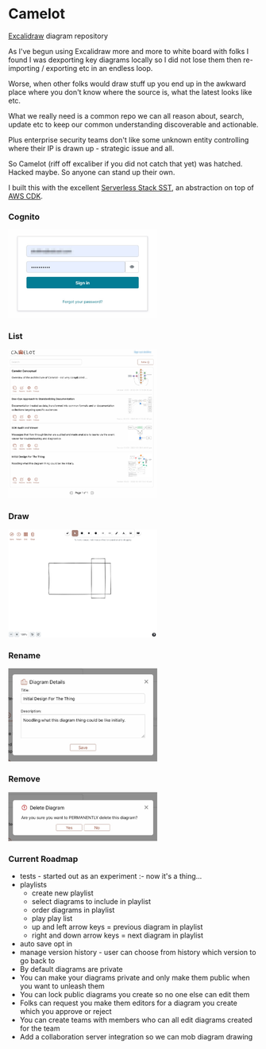# Camelot

[Excalidraw](https://excalidraw.com) diagram repository

As I've begun using Excalidraw more and more to white board with folks I found I was dexporting key diagrams locally so I did not lose them then re-importing / exporting etc in an endless loop.

Worse, when other folks would draw stuff up you end up in the awkward place where you don't know where the source is, what the latest looks like etc. 

What we really need is a common repo we can all reason about, search, update etc to keep our common understanding discoverable and actionable.

Plus enterprise security teams don't like some unknown entity controlling where their IP is drawn up - strategic issue and all.

So Camelot (riff off excaliber if you did not catch that yet) was hatched. Hacked maybe. So anyone can stand up their own.

I built this with the excellent [Serverless Stack SST](https://serverless-stack.com/), an abstraction on top of [AWS CDK](https://aws.amazon.com/cdk/).

### Cognito

<img src="/images/cognito.jpg" alt="" width="300" />

### List

<img src="/images/Camelot.jpg" alt="" width="300" />

### Draw

<img src="/images/Draw.jpg" alt="" width="300" />

### Rename
<img src="/images/Rename.jpg" alt="" width="300" />

### Remove

<img src="/images/Remove.jpg" alt="" width="300" />

### Current Roadmap
- tests - started out as an experiment :- now it's a thing...
- playlists
    - create new playlist
    - select diagrams to include in playlist
    - order diagrams in playlist
    - play play list
    - up and left arrow keys = previous diagram in playlist
    - right and down arrow keys = next diagram in playlist
- auto save opt in
- manage version history - user can choose from history which version to go back to
- By default diagrams are private
- You can make your diagrams private and only make them public when you want to unleash them
- You can lock public diagrams you create so no one else can edit them
- Folks can request you make them editors for a diagram you create which you approve or reject
- You can create teams with members who can all edit diagrams created for the team
- Add a collaboration server integration so we can mob diagram drawing

